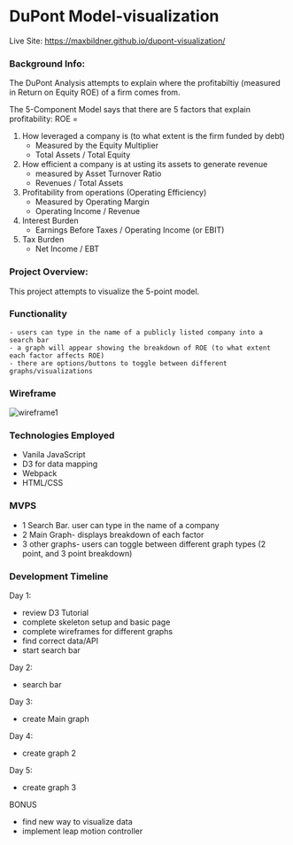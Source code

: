 # DuPont Model-visualization

Live Site: https://maxbildner.github.io/dupont-visualization/

### Background Info: 
The DuPont Analysis attempts to explain where the profitabiltiy (measured in Return on Equity ROE)
of a firm comes from. 

The 5-Component Model says that there are 5 factors that explain profitability:
ROE = 
1. How leveraged a company is (to what extent is the firm funded by debt)
	- Measured by the Equity Multiplier
	- Total Assets / Total Equity
2. How efficient a company is at usting its assets to generate revenue
	- measured by Asset Turnover Ratio
	- Revenues / Total Assets
3. Profitability from operations (Operating Efficiency)
	- Measured by Operating Margin
	- Operating Income / Revenue
4. Interest Burden
	- Earnings Before Taxes / Operating Income (or EBIT)
5. Tax Burden
	- Net Income / EBT


### Project Overview:
This project attempts to visualize the 5-point model. 

### Functionality
	- users can type in the name of a publicly listed company into a search bar
	- a graph will appear showing the breakdown of ROE (to what extent each factor affects ROE)
	- there are options/buttons to toggle between different graphs/visualizations

### Wireframe
![wireframe1](https://i.imgur.com/S51pOLF.png "wireframe 1")



### Technologies Employed
- Vanila JavaScript
- D3 for data mapping
- Webpack
- HTML/CSS


### MVPS
- 1 Search Bar. user can type in the name of a company
- 2 Main Graph- displays breakdown of each factor
- 3 other graphs- users can toggle between different graph types (2 point, and 3 point breakdown)


### Development Timeline

Day 1:
- review D3 Tutorial
- complete skeleton setup and basic page
- complete wireframes for different graphs
- find correct data/API
- start search bar

Day 2:
- search bar

Day 3:
- create Main graph

Day 4:
- create graph 2

Day 5:
- create graph 3

BONUS
- find new way to visualize data
- implement leap motion controller
